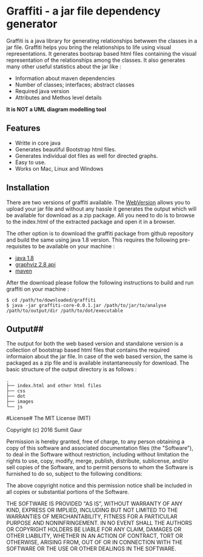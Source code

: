 # Graffiti - a jar file dependency generator #

Graffiti is a java library for generating relationships betwwen the classes in a jar file. Graffiti helps you bring the relationships to life using visual representations. It generates bootsrap based html files containing the visual representation of the relationships among the classes. It also generates many other useful statistics about the jar like :

- Information about maven dependencies
- Number of classes; interfaces; abstract classes
- Required java version
- Attributes and Methos level details

**It is NOT a UML diagram modelling tool**

## Features ##

* Writte in core java
* Generates beautiful Bootstrap html files.
* Generates individual dot files as well for directed graphs.
* Easy to use.
* Works on Mac, Linux and Windows


## Installation ##

There are two versions of graffiti available. The [WebVersion](http://graffiti.gaurs.io) allows you to upload your jar file and without any hassle it generates the output which will be available for download as a zip package. All you need to do is to browse to the index.html of the extracted package and open it in a browser.

The other option is to download the graffiti package from github repository and build the same using java 1.8 version. This requires the following pre-requisites to be available on your machine :

- [java 1.8](http://www.oracle.com/technetwork/java/javase/downloads/jdk8-downloads-2133151.html)
- [graphviz 2.8 api](http://www.graphviz.org/Download.php)
- [maven](https://maven.apache.org/download.cgi)

After the download please follow the following instructions to build and run graffiti on your machine :
````
$ cd /path/to/downloaded/graffiti
$ java -jar graffiti-core-0.0.1.jar /path/to/jar/to/analyse /path/to/output/dir /path/to/dot/executable
````

## Output##
The output for both the web based version and standalone version is a collection of bootstrap based html files that contains the required informaion about the jar file. In case of the web based version, the same is packaged as a zip file and is available instantaneously for download. The basic structure of the output directory is as follows :
````
.
├── index.html and other html files
├── css
├── dot
├── images
└── js
````


#License#
The MIT License (MIT)

Copyright (c) 2016 Sumit Gaur

Permission is hereby granted, free of charge, to any person obtaining a copy of this software and associated documentation files (the "Software"), to deal in the Software without restriction, including without limitation the rights to use, copy, modify, merge, publish, distribute, sublicense, and/or sell copies of the Software, and to permit persons to whom the Software is furnished to do so, subject to the following conditions:

The above copyright notice and this permission notice shall be included in all copies or substantial portions of the Software.

THE SOFTWARE IS PROVIDED "AS IS", WITHOUT WARRANTY OF ANY KIND, EXPRESS OR IMPLIED, INCLUDING BUT NOT LIMITED TO THE WARRANTIES OF MERCHANTABILITY, FITNESS FOR A PARTICULAR PURPOSE AND NONINFRINGEMENT. IN NO EVENT SHALL THE AUTHORS OR COPYRIGHT HOLDERS BE LIABLE FOR ANY CLAIM, DAMAGES OR OTHER LIABILITY, WHETHER IN AN ACTION OF CONTRACT, TORT OR OTHERWISE, ARISING FROM, OUT OF OR IN CONNECTION WITH THE SOFTWARE OR THE USE OR OTHER DEALINGS IN THE SOFTWARE.